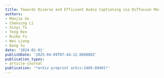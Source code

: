 ```yaml
---
title: Towards Diverse and Efficient Audio Captioning via Diffusion Models
authors:
- Manjie Xu
- Chenxing Li
- Xinyi Tu
- Yong Ren
- Ruibo Fu
- Wei Liang
- Dong Yu
date: '2024-01-01'
publishDate: '2025-04-09T07:44:12.680080Z'
publication_types:
- article-journal
publication: '*arXiv preprint arXiv:2409.09401*'
---
```

